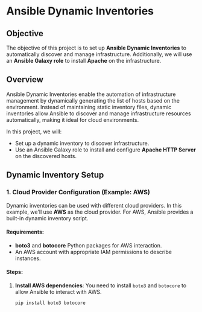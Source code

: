 # Ansible Dynamic Inventories

## **Objective**
The objective of this project is to set up **Ansible Dynamic Inventories** to automatically discover and manage infrastructure. Additionally, we will use an **Ansible Galaxy role** to install **Apache** on the infrastructure.

## **Overview**
Ansible Dynamic Inventories enable the automation of infrastructure management by dynamically generating the list of hosts based on the environment. Instead of maintaining static inventory files, dynamic inventories allow Ansible to discover and manage infrastructure resources automatically, making it ideal for cloud environments.

In this project, we will:
- Set up a dynamic inventory to discover infrastructure.
- Use an Ansible Galaxy role to install and configure **Apache HTTP Server** on the discovered hosts.

## **Dynamic Inventory Setup**

### **1. Cloud Provider Configuration (Example: AWS)**
Dynamic inventories can be used with different cloud providers. In this example, we'll use **AWS** as the cloud provider. For AWS, Ansible provides a built-in dynamic inventory script.

#### **Requirements:**
- **boto3** and **botocore** Python packages for AWS interaction.
- An AWS account with appropriate IAM permissions to describe instances.

#### **Steps:**
1. **Install AWS dependencies**:
   You need to install `boto3` and `botocore` to allow Ansible to interact with AWS.

   ```bash
   pip install boto3 botocore
